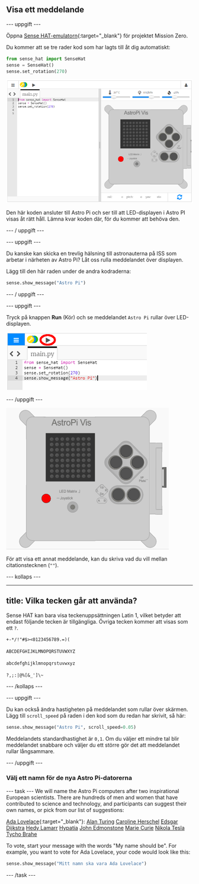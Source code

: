 ## Visa ett meddelande

--- uppgift ---

Öppna [Sense HAT-emulatorn](https://trinket.io/mission-zero){:target="_blank"} för projektet Mission Zero.

Du kommer att se tre rader kod som har lagts till åt dig automatiskt:

```python
from sense_hat import SenseHat
sense = SenseHat()
sense.set_rotation(270)
```

![sense hat-emulator](images/sense-hat-emulator2.png)

Den här koden ansluter till Astro Pi och ser till att LED-displayen i Astro PI visas åt rätt håll. Lämna kvar koden där, för du kommer att behöva den.

--- / uppgift ---

--- uppgift ---

Du kanske kan skicka en trevlig hälsning till astronauterna på ISS som arbetar i närheten av Astro Pi? Låt oss rulla meddelandet över displayen.

Lägg till den här raden under de andra kodraderna:

```python
sense.show_message("Astro Pi")
```

--- / uppgift ---

--- uppgift ---

Tryck på knappen **Run** (Kör) och se meddelandet `Astro Pi` rullar över LED-displayen.

![visa meddelandekod klicka på kör](images/show-message-code-annotated.PNG)

--- /uppgift ---

![Rullande meddelande](images/scroll-message.gif)

För att visa ett annat meddelande, kan du skriva vad du vill mellan citationstecknen (`""`).

--- kollaps ---

---
title: Vilka tecken går att använda?
---

Sense HAT kan bara visa teckenuppsättningen Latin 1, vilket betyder att endast följande tecken är tillgängliga. Övriga tecken kommer att visas som ett `?`.

```
+-*/!"#$><0123456789.=)(

ABCDEFGHIJKLMNOPQRSTUVWXYZ

abcdefghijklmnopqrstuvwxyz

?,;:|@%[&_']\~
```

--- /kollaps ---

--- uppgift ---

Du kan också ändra hastigheten på meddelandet som rullar över skärmen. Lägg till `scroll_speed` på raden i den kod som du redan har skrivit, så här:

```python
sense.show_message("Astro Pi", scroll_speed=0.05)
```

Meddelandets standardhastighet är ` 0,1 `. Om du väljer ett mindre tal blir meddelandet snabbare och väljer du ett större gör det att meddelandet rullar långsammare.

--- /uppgift ---

### Välj ett namn för de nya Astro Pi-datorerna

--- task --- We will name the Astro Pi computers after two inspirational European scientists. There are hundreds of men and women that have contributed to science and technology, and participants can suggest their own names, or pick from our list of suggestions:


[Ada Lovelace](https://en.wikipedia.org/wiki/Ada_Lovelace){:target="_blank"}: [Alan Turing](https://en.wikipedia.org/wiki/Alan_Turing) [Caroline Herschel](https://en.wikipedia.org/wiki/Caroline_Herschel) [Edsgar Dijkstra](https://en.wikipedia.org/wiki/Edsger_W._Dijkstra) [Hedy Lamarr](https://en.wikipedia.org/wiki/Hedy_Lamarr) [Hypatia](https://en.wikipedia.org/wiki/Hypatia) [John Edmonstone](https://en.wikipedia.org/wiki/John_Edmonstone) [Marie Curie](https://en.wikipedia.org/wiki/Marie_Curie) [Nikola Tesla](https://en.wikipedia.org/wiki/Nikola_Tesla) [Tycho Brahe](https://en.wikipedia.org/wiki/Tycho_Brahe)

To vote, start your message with the words "My name should be". For example, you want to vote for Ada Lovelace, your code would look like this:

```python
sense.show_message("Mitt namn ska vara Ada Lovelace")
```
--- /task ---



